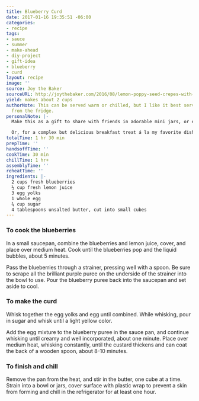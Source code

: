 ```yaml
---
title: Blueberry Curd
date: 2017-01-16 19:35:51 -06:00
categories:
- recipe
tags:
- sauce
- summer
- make-ahead
- diy-project
- gift-idea
- blueberry
- curd
layout: recipe
image: ''
source: Joy the Baker
sourceURL: http://joythebaker.com/2016/08/lemon-poppy-seed-crepes-with-blueberry-curd/
yield: makes about 2 cups
authorNote: This can be served warm or chilled, but I like it best served straight
  from the fridge.
personalNote: |-
  Make this as a gift to share with friends in adorable mini jars, or enjoy with lemon poppyseed crepes.

  Or, for a complex but delicious breakfast treat á la my favorite dish at The Steeping Room, serve alongside cured salmon, latkes (hashbrowns), and sour cream.
totalTime: 1 hr 30 min
prepTime: ''
handsoffTime: ''
cookTime: 30 min
chillTime: 1 hr+
assemblyTime: ''
reheatTime: ''
ingredients: |-
  2 cups fresh blueberries
  ½ cup fresh lemon juice
  3 egg yolks
  1 whole egg
  ¾ cup sugar
  4 tablespoons unsalted butter, cut into small cubes
---
```


### To cook the blueberries

In a small saucepan, combine the blueberries and lemon juice, cover, and place over medium heat. Cook until the blueberries pop and the liquid bubbles, about 5 minutes.

Pass the blueberries through a strainer, pressing well with a spoon. Be sure to scrape all the brilliant purple puree on the underside of the strainer into the bowl to use. Pour the blueberry puree back into the saucepan and set aside to cool.

### To make the curd

Whisk together the egg yolks and egg until combined. While whisking, pour in sugar and whisk until a light yellow color.

Add the egg mixture to the blueberry puree in the sauce pan, and continue whisking until creamy and well incorporated, about one minute. Place over medium heat, whisking constantly, until the custard thickens and can coat the back of a wooden spoon, about 8-10 minutes.

### To finish and chill

Remove the pan from the heat, and stir in the butter, one cube at a time. Strain into a bowl or jars, cover surface with plastic wrap to prevent a skin from forming and chill in the refrigerator for at least one hour.
